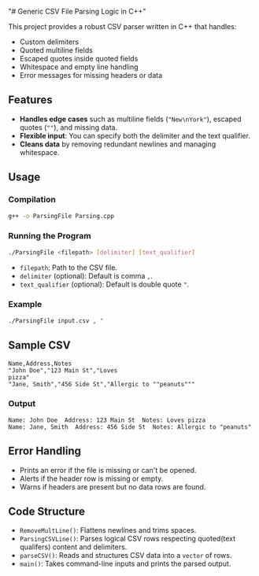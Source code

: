 "# Generic CSV File Parsing Logic in C++" 

This project provides a robust CSV parser written in C++ that handles:

- Custom delimiters
- Quoted multiline fields
- Escaped quotes inside quoted fields
- Whitespace and empty line handling
- Error messages for missing headers or data

## Features

- **Handles edge cases** such as multiline fields (`"New\nYork"`), escaped quotes (`""`), and missing data.
- **Flexible input**: You can specify both the delimiter and the text qualifier.
- **Cleans data** by removing redundant newlines and managing whitespace.

## Usage

### Compilation

```bash
g++ -o ParsingFile Parsing.cpp
```

### Running the Program

```bash
./ParsingFile <filepath> [delimiter] [text_qualifier]
```

- `filepath`: Path to the CSV file.
- `delimiter` (optional): Default is comma `,`.
- `text_qualifier` (optional): Default is double quote `"`.

### Example

```bash
./ParsingFile input.csv , "
```

## Sample CSV

```
Name,Address,Notes
"John Doe","123 Main St","Loves
pizza"
"Jane, Smith","456 Side St","Allergic to ""peanuts"""
```

### Output

```
Name: John Doe  Address: 123 Main St  Notes: Loves pizza
Name: Jane, Smith  Address: 456 Side St  Notes: Allergic to "peanuts"
```

## Error Handling

- Prints an error if the file is missing or can't be opened.
- Alerts if the header row is missing or empty.
- Warns if headers are present but no data rows are found.

## Code Structure

- `RemoveMultLine()`: Flattens newlines and trims spaces.
- `ParsingCSVLine()`: Parses logical CSV rows respecting quoted(text qualifers) content and delimiters.
- `parseCSV()`: Reads and structures CSV data into a `vector` of rows.
- `main()`: Takes command-line inputs and prints the parsed output.


